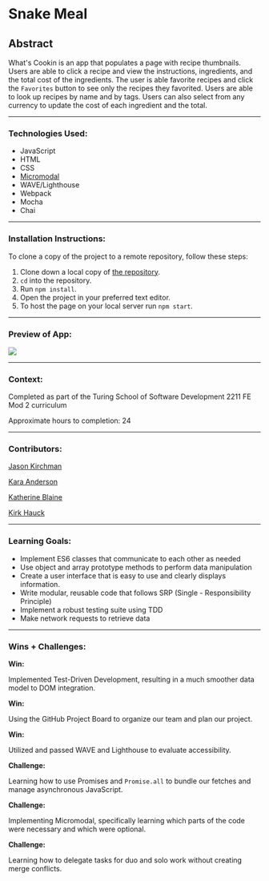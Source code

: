 # Snake Meal

## Abstract

What's Cookin is an app that populates a page with recipe thumbnails. Users are able to click a recipe and view the instructions, ingredients, and the total cost of the ingredients. The user is able favorite recipes and click the `Favorites` button to see only the recipes they favorited. Users are able to look up recipes by name and by tags. Users can also select from any currency to update the cost of each ingredient and the total.
***

### Technologies Used:
- JavaScript
- HTML
- CSS
- [Micromodal](https://www.npmjs.com/package/micromodal)
- WAVE/Lighthouse
- Webpack
- Mocha
- Chai
***

### Installation Instructions:

To clone a copy of the project to a remote repository, follow these steps:

1. Clone down a local copy of [the repository](https://github.com/kirch1/whats-cookin).
1. `cd` into the repository.
1. Run `npm install`.
1. Open the project in your preferred text editor.
1. To host the page on your local server run `npm start`.
***

### Preview of App:
![](demo.gif)
***

### Context:

Completed as part of the Turing School of Software Development 2211 FE Mod 2 curriculum

Approximate hours to completion: 24
***

### Contributors:

[Jason Kirchman](https://github.com/kirch1)

[Kara Anderson](https://github.com/Kanderson58)

[Katherine Blaine](https://github.com/KatherineBlaine)

[Kirk Hauck](https://github.com/kirkhauck)
***

### Learning Goals:

- Implement ES6 classes that communicate to each other as needed
- Use object and array prototype methods to perform data manipulation
- Create a user interface that is easy to use and clearly displays information.
- Write modular, reusable code that follows SRP (Single - Responsibility Principle)
- Implement a robust testing suite using TDD
- Make network requests to retrieve data
***

### Wins + Challenges:

**Win:**

Implemented Test-Driven Development, resulting in a much smoother data model to DOM integration.

**Win:**

Using the GitHub Project Board to organize our team and plan our project.

**Win:**

Utilized and passed WAVE and Lighthouse to evaluate accessibility.

**Challenge:**

Learning how to use Promises and `Promise.all` to bundle our fetches and manage asynchronous JavaScript.

**Challenge:**

Implementing Micromodal, specifically learning which parts of the code were necessary and which were optional.

**Challenge:**

Learning how to delegate tasks for duo and solo work without creating merge conflicts.
